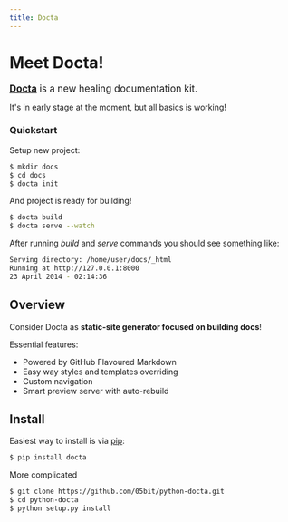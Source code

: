 ```yaml
---
title: Docta
---
```


Meet Docta!
===========

<big>[**Docta**](https://github.com/05bit/python-docta) is a new healing documentation kit.</big>

It's in early stage at the moment, but all basics is working!

<a name="quickstart"></a>
### Quickstart

Setup new project:

```bash
$ mkdir docs
$ cd docs
$ docta init
```

And project is ready for building!

```bash
$ docta build
$ docta serve --watch
```

After running *build* and *serve* commands you should see something like:

```bash
Serving directory: /home/user/docs/_html
Running at http://127.0.0.1:8000
23 April 2014 - 02:14:36
```

<a name="overview"></a>
Overview
--------

Consider Docta as **static-site generator focused on building docs**!

Essential features:

* Powered by GitHub Flavoured Markdown
* Easy way styles and templates overriding
* Custom navigation
* Smart preview server with auto-rebuild

<a name="install"></a>
Install
-------

Easiest way to install is via <a href="http://www.pip-installer.org/en/latest/quickstart.html" target="_blank">pip</a>:

```bash
$ pip install docta
```

More complicated

```bash
$ git clone https://github.com/05bit/python-docta.git
$ cd python-docta
$ python setup.py install
```
